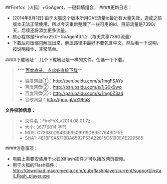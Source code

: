 ##Firefox（火狐）+GoAgent，一键翻墙组合。
####更新日志：
* [2014年8月1日] 由于火狐这个版本所用GAE流量id最近有大量失效，造成之前版本无法正常使用，所以今天重新整理了一些可用的id，目前流量是739G/天，后续还将添加更多流量。
* 核心程序是Firefox25.0+GoAgent3.1.2（每天共享739G流量）
* 下载后将压缩包解压出来，解压路径中最好不要包含中文，然后看一下说明，按说明操作，非常简单。

####下载地址：
几个下载地址是一样的文件，任选一个下载。
> *** [百度直链，点此处直接下载](http://bcs.duapp.com/ziyoushangwang/FireFoX_v2014.08.01.7z)**
> * 百度网盘①：http://pan.baidu.com/s/1mgFSAYs
> * 百度网盘②：http://pan.baidu.com/s/1jG0x9wq
> * 百度网盘③：http://pan.baidu.com/s/1mg0Z3a4
> * 谷歌网盘：http://goo.gl/xY9RaS

**文件校验信息：**

> * 文件名：FireFoX_v2014.08.01.7z
> * 大小: 36776814 字节
> * MD5: C72680D84B3E6509919DB9517649DF5E
> * SHA1: 4E1BF9A571BBA6592F53A22815C6190E4E229588

####注意事项：
* 电脑上需要安装用于火狐的flash插件才可以播放网页视频。
* 用于火狐的Flash插件：http://download.macromedia.com/pub/flashplayer/current/support/install_flash_player.exe